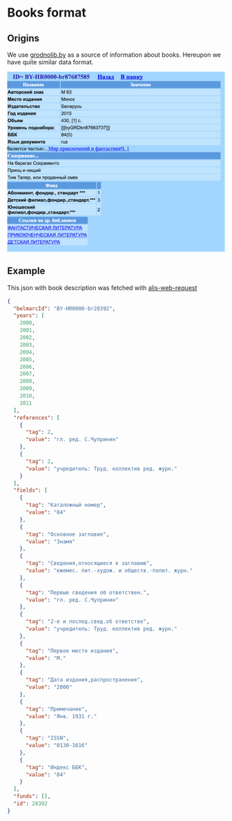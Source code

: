 # Books format

## Origins

We use [grodnolib.by](http://grodnolib.by/) as a source of information about books. Hereupon we have quite similar data format.

![grodnolib.by](images/alis-web-origins.png)

## Example

This json with book description was fetched with [alis-web-request](https://github.com/grodno-city/alis-web-request)
```json
{
  "belmarcId": "BY-HR0000-br28392",
  "years": [
    2000,
    2001,
    2002,
    2003,
    2004,
    2005,
    2006,
    2007,
    2008,
    2009,
    2010,
    2011
  ],
  "references": [
    {
      "tag": 2,
      "value": "гл. ред. С.Чупринин"
    },
    {
      "tag": 2,
      "value": "учредитель: Труд. коллектив ред. журн."
    }
  ],
  "fields": [
    {
      "tag": "Каталожный номер",
      "value": "84"
    },
    {
      "tag": "Основное заглавие",
      "value": "Знамя"
    },
    {
      "tag": "Сведения,относящиеся к заглавию",
      "value": "ежемес. лит.-худож. и обществ.-полит. журн."
    },
    {
      "tag": "Первые сведения об ответствен.",
      "value": "гл. ред. С.Чупринин"
    },
    {
      "tag": "2-е и послед.свед.об ответстве",
      "value": "учредитель: Труд. коллектив ред. журн."
    },
    {
      "tag": "Первое место издания",
      "value": "М."
    },
    {
      "tag": "Дата издания,распространения",
      "value": "2000"
    },
    {
      "tag": "Примечание",
      "value": "Янв. 1931 г."
    },
    {
      "tag": "ISSN",
      "value": "0130-1616"
    },
    {
      "tag": "Индекс ББК",
      "value": "84"
    }
  ],
  "funds": [],
  "id": 28392
}
```
